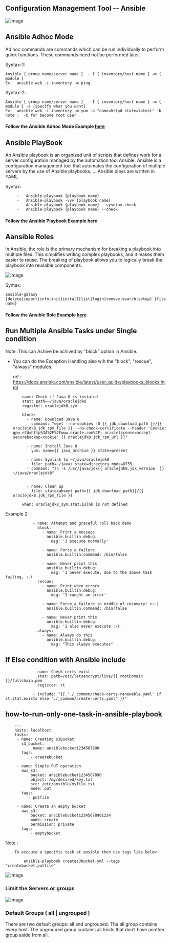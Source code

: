 ## Configuration Management Tool -- Ansible

![image](https://github.com/learn-with-devops/devops/blob/master/Ansible/images/ansible-main.png)

Ansible Adhoc Mode
--------------------------------------------------------------
Ad hoc commands are commands which can be run individually to perform quick functions. These commands need not be performed later.

Syntax-1:

    Ansible { group name/server name }  - I { inventory/host name } –m { module } 
    Ex:  ansible web -i inventory -m ping

Syntax-2:

    Ansible { group name/server name }  - I { inventory/host name } –m { module } -a {specify what you want}
    Ex:  ansible web -i inventory -m yum -a "name=httpd state=latest" -b
    note :  -b for become root user

   #### Follow the Ansible Adhoc Mode Example [here](https://github.com/learn-with-devops/devops/blob/master/Ansible/modules_execution_with_Adhoc.md)

Ansible PlayBook
--------------------------------------------------------------
An Ansible playbook is an organized unit of scripts that defines work for a server configuration managed by the automation tool Ansible. Ansible is a configuration management tool that automates the configuration of multiple servers by the use of Ansible playbooks. ... Ansible plays are written in YAML.

Syntax:

         -   Ansible-playbook {playbook name}
         -   Ansible-playbook -vvv {playbook name} 
         -   Ansible-playbook {playbook name} --sysntax-check
         -   Ansible-playbook {playbook name} --check
    
   #### Follow the Ansible Playbook Example [here](https://github.com/learn-with-devops/devops/tree/master/Ansible/Playbooks)
    
Aansible Roles
--------------------------------------------------------------
In Ansible, the role is the primary mechanism for breaking a playbook into multiple files. This simplifies writing complex playbooks, and it makes them easier to reuse. The breaking of playbook allows you to logically break the playbook into reusable components.

![image](https://github.com/learn-with-devops/devops/blob/master/Ansible/images/tasks.PNG)

Syntax:

    ansible-galaxy [delete|import|info|init|install|list|login|remove|search|setup] {file name}

   #### Follow the Ansible Role Example [here](https://github.com/learn-with-devops/Ansible-Role-Apache)


Run Multiple Ansible Tasks under Single condition 
----------------------------------------------------------------

Note:  This can Achive be achived by "block" option in Ansible.
- You can do the Exception Handling also wih the "block", "rescue", "always" modules.

  ref : https://docs.ansible.com/ansible/latest/user_guide/playbooks_blocks.html
 

        - name: Check if Java 8 is instaled
          stat: path=~/java/oraclejdk8
          register: oraclejdk8_sym

        - block:   
            - name: Download Java 8
              command: "wget --no-cookies -O {{ jdk_download_path }}/{{ oraclejdk8.jdk_rpm_file }} --no-check-certificate --header 'Cookie: gpw_e24=http%3A%2F%2Fwww.oracle.com%2F; oraclelicense=accept-securebackup-cookie' {{ oraclejdk8.jdk_rpm_url }}"

            - name: Install Java 8
              yum: name={{ java_archive }} state=present

            - name: Symlink to ~/java/oraclejdk8
              file: path=~/java/ state=directory mode=0755
            - command: "ln -s /usr/java/jdk{{ oraclejdk8.jdk_version  }} ~/java/oraclejdk8"


            - name: Clean up
              file: state=absent path={{ jdk_download_path}}/{{ oraclejdk8.jdk_rpm_file }}

          when: oraclejdk8_sym.stat.islnk is not defined
          
Example 2: 

                - name: Attempt and graceful roll back demo
                  block:
                    - name: Print a message
                      ansible.builtin.debug:
                        msg: 'I execute normally'

                    - name: Force a failure
                      ansible.builtin.command: /bin/false

                    - name: Never print this
                      ansible.builtin.debug:
                        msg: 'I never execute, due to the above task failing, :-('
                  rescue:
                    - name: Print when errors
                      ansible.builtin.debug:
                        msg: 'I caught an error'

                    - name: Force a failure in middle of recovery! >:-)
                      ansible.builtin.command: /bin/false

                    - name: Never print this
                      ansible.builtin.debug:
                        msg: 'I also never execute :-('
                  always:
                    - name: Always do this
                      ansible.builtin.debug:
                        msg: "This always executes"
                        
                        
                        
 If Else condition with Ansible include
 ---------------------------------------
 
                - name: Check certs exist
                  stat: path=/etc/letsencrypt/live/{{ rootDomain }}/fullchain.pem
                  register: st

                - include: "{{ './_common/check-certs-renewable.yaml' if st.stat.exists else './_common/create-certs.yaml' }}"
                
                
                
how-to-run-only-one-task-in-ansible-playbook
--------------------------------------------

        ---
        hosts: localhost
        tasks:
         - name: Creating s3Bucket
           s3_bucket:
                name: ansiblebucket1234567890
           tags: 
               - createbucket

         - name: Simple PUT operation
           aws_s3:
               bucket: ansiblebucket1234567890
               object: /my/desired/key.txt
               src: /etc/ansible/myfile.txt
               mode: put
           tags:
              - putfile

         - name: Create an empty bucket
           aws_s3:
               bucket: ansiblebucket12345678901234
               mode: create
               permission: private
           tags:
               - emptybucket
               
  Note : 
  
        To ececute a specific task at ansible then use tags like below
        
            ansible-playbook creates3bucket.yml --tags "createbucket,putfile"
            
            
![image](https://user-images.githubusercontent.com/51190838/118757547-f0ce9480-b88a-11eb-9db6-9c9cc22094c1.png)

### Limit the Servers or groups

![image](https://user-images.githubusercontent.com/51190838/118757604-0b087280-b88b-11eb-9211-04e3feed42ca.png)

### Default Groups ( all | ungrouped )
There are two default groups: all and ungrouped. The all group contains every host. The ungrouped group contains all hosts that don’t have another group aside from all.
    
